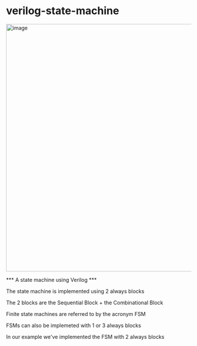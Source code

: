 # verilog-state-machine

<img width="1356" height="673" alt="image" src="https://github.com/user-attachments/assets/d8d69d06-15b4-4e33-87f5-99de77aa8a98" />

*** A state machine using Verilog ***

The state machine is implemented using 2 always blocks

The 2 blocks are the Sequential Block + the Combinational Block

Finite state machines are referred to by the acronym FSM

FSMs can also be implemeted with 1 or 3 always blocks

In our example we've implemented the FSM with 2 always blocks
